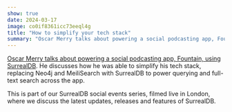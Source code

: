 ```yaml
---
show: true
date: 2024-03-17
image: co0if8361icc73eeql4g
title: "How to simplify your tech stack"
summary: "Oscar Merry talks about powering a social podcasting app, Fountain, using SurrealDB."
---
```


[Oscar Merry talks about powering a social podcasting app, Fountain, using SurrealDB](https://youtu.be/kHnn1XTnZCk?si=VN5oYWN5p9U57ONo). He discusses how he was able to simplify his tech stack, replacing Neo4j and MeiliSearch with SurrealDB to power querying and full-text search across the app.


This is part of our SurrealDB social events series, filmed live in London, where we discuss the latest updates, releases and features of SurrealDB.